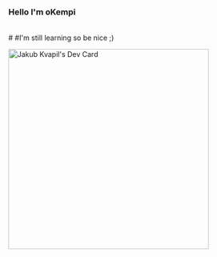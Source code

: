 ### Hello I'm oKempi
<br>
#
#I'm still learning so be nice ;) 

<a href="https://app.daily.dev/okempi"><img src="https://api.daily.dev/devcards/7c075a5271484af3af4882ede9211bfa.png?r=9sk" width="400" alt="Jakub Kvapil's Dev Card"/></a>

<!--
**oKempi/oKempi** is a ✨ _special_ ✨ repository because its `README.md` (this file) appears on your GitHub profile.

Here are some ideas to get you started:

- 🔭 I’m currently working on ...
- 🌱 I’m currently learning ...
- 👯 I’m looking to collaborate on ...
- 🤔 I’m looking for help with ...
- 💬 Ask me about ...
- 📫 How to reach me: ...
- 😄 Pronouns: ...
- ⚡ Fun fact: ...
-->
